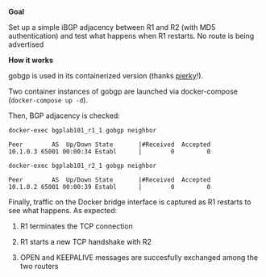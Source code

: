 **Goal** 

Set up a simple iBGP adjacency between R1 and R2 (with MD5 authentication) and test what happens when R1 restarts. No route is being advertised 

**How it works**

gobgp is used in its containerized version (thanks [pierky](https://hub.docker.com/r/pierky/gobgp/#!)!).

Two container instances of gobgp are launched via docker-compose (`docker-compose up -d`).

Then, BGP adjacency is checked:

`docker-exec bgplab101_r1_1 gobgp neighbor`

```
Peer        AS  Up/Down State       |#Received  Accepted
10.1.0.3 65001 00:00:34 Establ      |        0         0
```

`docker-exec bgplab101_r2_1 gobgp neighbor`

```
Peer        AS  Up/Down State       |#Received  Accepted
10.1.0.2 65001 00:00:39 Establ      |        0         0
```

Finally, traffic on the Docker bridge interface is captured as R1 restarts to see what happens.
As expected:

1) R1 terminates the TCP connection

2) R1 starts a new TCP handshake with R2

3) OPEN and KEEPALIVE messages are succesfully exchanged among the two routers
